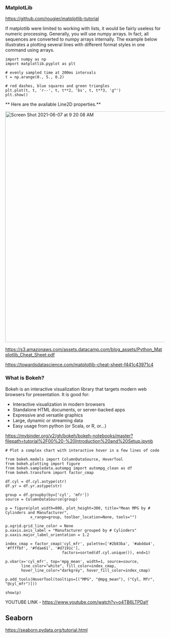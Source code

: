 ### MatplotLib

https://github.com/rougier/matplotlib-tutorial

If matplotlib were limited to working with lists, it would be fairly useless for numeric processing. Generally, you will use numpy arrays. In fact, all sequences are converted to numpy arrays internally. The example below illustrates a plotting several lines with different format styles in one command using arrays.

```
import numpy as np
import matplotlib.pyplot as plt

# evenly sampled time at 200ms intervals
t = np.arange(0., 5., 0.2)

# red dashes, blue squares and green triangles
plt.plot(t, t, 'r--', t, t**2, 'bs', t, t**3, 'g^')
plt.show()
```


** Here are the available Line2D properties.** 

<img width="727" alt="Screen Shot 2021-06-07 at 9 20 08 AM" src="https://user-images.githubusercontent.com/45111611/121023755-9467e200-c771-11eb-80c2-428cb8bb3de1.png">

https://s3.amazonaws.com/assets.datacamp.com/blog_assets/Python_Matplotlib_Cheat_Sheet.pdf

https://towardsdatascience.com/matplotlib-cheat-sheet-f441c43971c4


### What is Bokeh?

Bokeh is an interactive visualization library that targets modern web browsers for presentation. It is good for:

* Interactive visualization in modern browsers
* Standalone HTML documents, or server-backed apps
* Expressive and versatile graphics
* Large, dynamic or streaming data
* Easy usage from python (or Scala, or R, or...)

https://mybinder.org/v2/gh/bokeh/bokeh-notebooks/master?filepath=tutorial%2F00%20-%20Introduction%20and%20Setup.ipynb

```
# Plot a complex chart with interactive hover in a few lines of code

from bokeh.models import ColumnDataSource, HoverTool
from bokeh.plotting import figure
from bokeh.sampledata.autompg import autompg_clean as df
from bokeh.transform import factor_cmap

df.cyl = df.cyl.astype(str)
df.yr = df.yr.astype(str)

group = df.groupby(by=['cyl', 'mfr'])
source = ColumnDataSource(group)

p = figure(plot_width=800, plot_height=300, title="Mean MPG by # Cylinders and Manufacturer",
           x_range=group, toolbar_location=None, tools="")

p.xgrid.grid_line_color = None
p.xaxis.axis_label = "Manufacturer grouped by # Cylinders"
p.xaxis.major_label_orientation = 1.2

index_cmap = factor_cmap('cyl_mfr', palette=['#2b83ba', '#abdda4', '#ffffbf', '#fdae61', '#d7191c'], 
                         factors=sorted(df.cyl.unique()), end=1)

p.vbar(x='cyl_mfr', top='mpg_mean', width=1, source=source,
       line_color="white", fill_color=index_cmap, 
       hover_line_color="darkgrey", hover_fill_color=index_cmap)

p.add_tools(HoverTool(tooltips=[("MPG", "@mpg_mean"), ("Cyl, Mfr", "@cyl_mfr")]))

show(p)
```

YOUTUBE LINK - https://www.youtube.com/watch?v=o4TB6LTPDaY

## Seaborn

https://seaborn.pydata.org/tutorial.html
